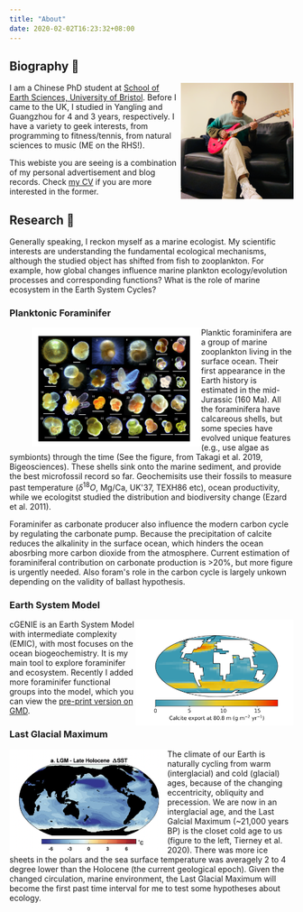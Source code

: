 ```yaml
---
title: "About"
date: 2020-02-02T16:23:32+08:00
---
```


## Biography 🌊

<img align="right" src="avatar.png" width="200"/>

I am a Chinese PhD student at [School of Earth Sciences, University of Bristol](http://www.bristol.ac.uk/earthsciences/). Before I came to the UK, I studied in Yangling and Guangzhou for 4 and 3 years, respectively. I have a variety to geek interests, from programming to fitness/tennis, from natural sciences to music (ME on the RHS!).

This webiste you are seeing is a combination of my personal advertisement and blog records. Check [my CV](https://www.dropbox.com/s/njsob5kj3njh9ru/CV%20%28Rui%20Ying%29-%202%20Aug%2C%202022%20%28en%29.pdf?dl=0) if you are more interested in the former.



## Research 🔬

Generally speaking, I reckon myself as a marine ecologist. My scientific interests are understanding the fundamental ecological mechanisms, although the studied object has shifted from fish to zooplankton. For example, how global changes influence marine plankton ecology/evolution processes and corresponding functions? What is the role of marine ecosystem in the Earth System Cycles?


### Planktonic Foraminifer

<figure>
	<img align="left" src="foram.png" width="300">
</figure>


Planktic foraminifera are a group of marine zooplankton living in the surface ocean. Their first appearance in the Earth history is estimated in the mid-Jurassic (160 Ma). All the foraminifera have calcareous shells, but some species have evolved unique features (e.g., use algae as symbionts) through the time (See the figure, from Takagi et al. 2019, Bigeosciences). These shells sink onto the marine sediment, and provide the best microfossil record so far. Geochemisits use their fossils to measure past temperature ($\delta^{18}O$, Mg/Ca, UK'37, TEXH86 etc), ocean productivity, while we ecologitst studied the distribution and biodiversity change (Ezard et al. 2011).

Foraminifer as carbonate producer also influence the modern carbon cycle by regulating the carbonate pump. Because the precipitation of calcite reduces the alkalinity in the surface ocean, which hinders the ocean abosrbing more carbon dioxide from the atmosphere. Current estimation of foraminiferal contribution on carbonate production is >20%, but more figure is urgently needed. Also foram's role in the carbon cycle is largely unkown depending on the validity of ballast hypothesis.

### Earth System Model

<img align="right" src="genie_example.png" width="280"/>

cGENIE is an Earth System Model with intermediate complexity (EMIC), with most focuses on the ocean biogeochemistry. It is my main tool to explore foraminifer and ecosystem. Recently I added more foraminifer functional groups into the model, which you can view the [pre-print version on GMD](https://gmd.copernicus.org/preprints/gmd-2022-177/).


### Last Glacial Maximum

<img align="left" src="lgm.png" width="280"/>

The climate of our Earth is naturally cycling from warm (interglacial) and cold (glacial) ages, because of the changing eccentricity, obliquity and precession. We are now in an interglacial age, and the Last Galcial Maximum (~21,000 years BP) is the closet cold age to us (figure to the left, Tierney et al. 2020). There was more ice sheets in the polars and the sea surface temperature was averagely 2 to 4 degree lower than the Holocene (the current geological epoch). Given the changed circulation, marine environment, the Last Glacial Maximum will become the first past time interval for me to test some hypotheses about ecology. 

